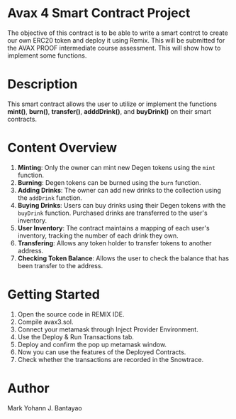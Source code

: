 # Avax 4 Smart Contract Project
The objective of this contract is to be able to write a smart contrct to create our own ERC20 token and deploy it using Remix. This will be submitted for the AVAX PROOF intermediate course assessment. This will show how to implement some functions.

# Description
This smart contract allows the user to utilize or implement the functions **mint()**, **burn()**, **transfer()**, **adddDrink()**, and **buyDrink()** on their smart contracts.

# Content Overview
1. **Minting**: Only the owner can mint new Degen tokens using the `mint` function.
2. **Burning**: Degen tokens can be burned using the `burn` function.
3. **Adding Drinks**: The owner can add new drinks to the collection using the `addDrink` function.
4. **Buying Drinks**: Users can buy drinks using their Degen tokens with the `buyDrink` function. Purchased drinks are transferred to the user's inventory.
5. **User Inventory**: The contract maintains a mapping of each user's inventory, tracking the number of each drink they own.
6. **Transfering**: Allows any token holder to transfer tokens to another address.
7. **Checking Token Balance**: Allows the user to check the balance that has been transfer to the address.
   
# Getting Started
1. Open the source code in REMIX IDE.
2. Compile avax3.sol.
3. Connect your metamask through Inject Provider Environment.
4. Use the Deploy & Run Transactions tab.
5. Deploy and confirm the pop up metamask window.
6. Now you can use the features of the Deployed Contracts.
7. Check whether the transactions are recorded in the Snowtrace.

# Author
Mark Yohann J. Bantayao
